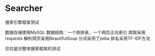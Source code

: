 # Searcher
搜索引擎框架测试

数据存储使用MySQL
数据结构：一个倒排表，一个网页正向索引
爬取采用requests
解析网页采用BeautifulSoup
分词采用了jieba
排名采用TF-IDF方法

仅仅是对整体搜索框架的测试
